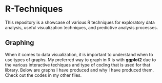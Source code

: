 # R-Techniques
This repository is a showcase of various R techniques for exploratory data analysis, useful visualization techniques, and predictive analysis processes.  

## Graphing 
When it comes to data visualization, it is important to understand when to use types of graphs. My preferred way to graph in R is with **ggplot2** due to the various interactive techiques and type of coding that is used for that library. Below are graphs I have produced and why I have produced them. Check out the codes in my other files. 
